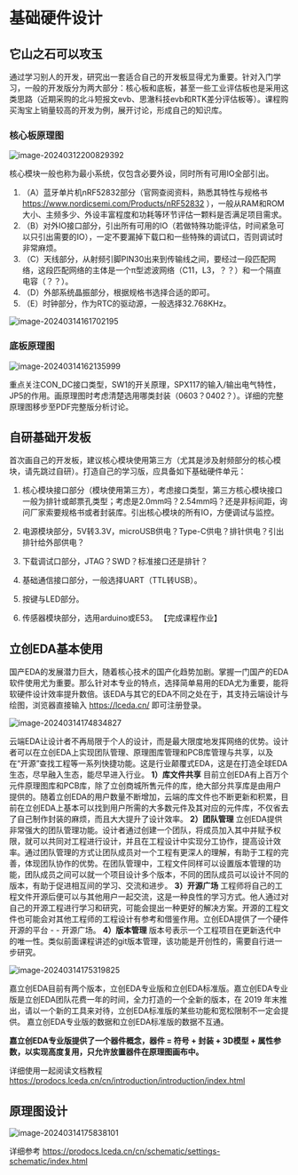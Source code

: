 # 基础硬件设计

## 它山之石可以攻玉

通过学习别人的开发，研究出一套适合自己的开发板显得尤为重要。针对入门学习，一般的开发版分为两大部分：核心板和底板，甚至一些工业评估板也是采用这类思路（近期采购的北斗短报文evb、思澈科技evb和RTK差分评估板等）。课程购买淘宝上销量较高的开发为例，展开讨论，形成自己的知识库。

### 核心板原理图

![image-20240312200829392](基础硬件设计.assets/image-20240312200829392.png)

核心模块一般也称为最小系统，仅包含必要外设，同时所有可用IO全部引出。

1. （A）蓝牙单片机nRF52832部分（官网查阅资料，熟悉其特性与规格书 https://www.nordicsemi.com/Products/nRF52832 ），一般从RAM和ROM大小、主频多少、外设丰富程度和功耗等环节评估一颗料是否满足项目需求。
2. （B）对外IO接口部分，引出所有可用的IO（若做特殊功能评估，时间紧急可以只引出需要的IO），一定不要漏掉下载口和一些特殊的调试口，否则调试时非常麻烦。
3. （C）天线部分，从射频引脚PIN30出来到传输线之间，要经过一段匹配网络，这段匹配网络的主体是一个π型滤波网络（C11，L3，？？）和一个隔直电容（？？）。
4. （D）外部系统晶振部分，根据规格书选择合适的即可。
5. （E）时钟部分，作为RTC的驱动源，一般选择32.768KHz。

![image-20240314161702195](基础硬件设计.assets/image-20240314161702195.png)

### 底板原理图

![image-20240314162135999](基础硬件设计.assets/image-20240314162135999.png)

重点关注CON_DC接口类型，SW1的开关原理，SPX117的输入/输出电气特性，JP5的作用。画原理图时考虑清楚选用哪类封装（0603？0402？）。详细的完整原理图移步至PDF完整版分析讨论。

## 自研基础开发板

首次画自己的开发板，建议核心模块使用第三方（尤其是涉及射频部分的核心模块，请先跳过自研）。打造自己的学习版，应具备如下基础硬件单元：

1. 核心模块接口部分（模块使用第三方），考虑接口类型，第三方核心模块接口一般为排针或邮票孔类型；考虑是2.0mm吗？2.54mm吗？还是非标间距，询问厂家索要规格书或者封装库。引出核心模块的所有IO，方便调试与监控。

2. 电源模块部分，5V转3.3V，microUSB供电？Type-C供电？排针供电？引出排针给外部供电？

3. 下载调试口部分，JTAG？SWD？标准接口还是排针？

4. 基础通信接口部分，一般选择UART（TTL转USB）。

5. 按键与LED部分。

6. 传感器模块部分，选用arduino或E53。
    【完成课程作业】

## 立创EDA基本使用

国产EDA的发展潜力巨大，随着核心技术的国产化趋势加剧。掌握一门国产的EDA软件使用尤为重要。那么针对本专业的特点，选择简单易用的EDA尤为重要，能将软硬件设计效率提升数倍。该EDA与其它的EDA不同之处在于，其支持云端设计与绘图，浏览器直接输入 https://lceda.cn/ 即可注册登录。

![image-20240314174834827](基础硬件设计.assets/image-20240314174834827.png)

云端EDA让设计者不再局限于个人的设计，而是最大限度地发挥网络的优势。设计者可以在立创EDA上实现团队管理、原理图库管理和PCB库管理与共享，以及在“开源”查找工程等一系列快捷功能。这是行业颠覆式EDA，这是在打造全球EDA生态，尽早融入生态，能尽早进入行业。
**1）库文件共享**
目前立创EDA有上百万个元件原理图库和PCB库，除了立创商城所售元件的库，绝大部分共享库是由用户提供的。随着立创EDA的用户数量不断增加，云端的库文件也不断更新和积累，目前在立创EDA上基本可以找到用户所需的大多数元件及其对应的元件库，不仅省去了自己制作封装的麻烦，而且大大提升了设计效率。
**2）团队管理**
立创EDA提供非常强大的团队管理功能。设计者通过创建一个团队，将成员加入其中并赋予权限，就可以共同对工程进行设计，并且在工程设计中实现分工协作，提高设计效率。通过团队管理的方式让团队成员对一个工程有更深人的理解，有助于工程的完善，体现团队协作的优势。在团队管理中，工程文件同样可以设置版本管理的功能，团队成员之间可以就一个项目设计多个版本，不同的团队成员可以设计不同的版本，有助于促进相互间的学习、交流和进步。
**3）开源广场**
工程师将自己的工程文件开源后便可以与其他用户一起交流，这是一种良性的学习方式。他人通过对自己的开源工程进行学习和研究，可能会提出一种更好的解决方案。开源的工程文件也可能会对其他工程师的工程设计有参考和借鉴作用。立创EDA提供了一个硬件开源的平台 - - 开源广场。
**4）版本管理**
版本号表示一个工程项目在更新迭代中的唯一性。类似前面课程讲述的git版本管理，该功能是开创性的，需要自行进一步研究。

![image-20240314175319825](基础硬件设计.assets/image-20240314175319825.png)

嘉立创EDA目前有两个版本，立创EDA专业版和立创EDA标准版。嘉立创EDA专业版是立创EDA团队花费一年的时间，全力打造的一个全新的版本，在 2019 年末推出，请以一个新的工具来对待，立创EDA标准版的某些功能和宽松限制不一定会提供。 嘉立创EDA专业版的数据和立创EDA标准版的数据不互通。

**嘉立创EDA专业版提供了一个器件概念，器件 = 符号 + 封装 + 3D模型 + 属性参数，以实现高度复用，只允许放置器件在原理图画布中。**

详细使用一起阅读文档教程 https://prodocs.lceda.cn/cn/introduction/introduction/index.html

## 原理图设计

![image-20240314175838101](基础硬件设计.assets/image-20240314175838101.png)

详细参考 https://prodocs.lceda.cn/cn/schematic/settings-schematic/index.html 
